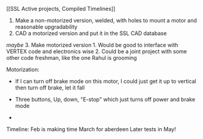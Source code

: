 
[[SSL Active projects, Compiled Timelines]]

1. Make a non-motorized version, welded, with holes to mount a motor and reasonable upgradability
2. CAD a motorized version and put it in the SSL CAD database

*maybe*
3. Make motorized version
	1. Would be good to interface with VERTEX code and electronics wise
	2. Could be a joint project with some other code freshman, like the one Rahul is grooming

Motorization:

- If I can turn off brake mode on this motor, I could just get it up to vertical then turn off brake, let it fall
- Three buttons, Up, down, "E-stop" which just turns off power and brake mode


- 


Timeline:
	Feb is making time
	March for aberdeen
	Later tests in May! 